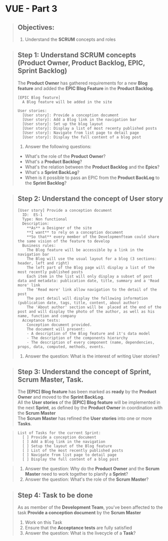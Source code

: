 # VUE - Part 3
> ## Objectives:
> 
> 1. Understand the **SCRUM** concepts and roles

> ## Step 1: Understand SCRUM concepts (Product Owner, Product Backlog, EPIC, Sprint Backlog)
>
> The **Product Owner** has gathered requirements for a new **Blog feature** and added the **EPIC Blog Feature** in the **Product Backlog**.
>
>     [EPIC Blog feature]
>       A Blog feature will be added in the site  
>
>     User stories:
>       [User story]: Provide a conception document  
>       [User story]: Add a Blog link in the navigation bar    
>       [User story]: Set up the blog layout  
>       [User story]: Display a list of most recenty published posts    
>       [User story]: Navigate from list page to detail page
>       [User story]: Display the full content of a blog post  
>
> 1. Answer the following questions:  
>   - What's the role of the **Product Owner**?
>   - What's a **Product Backlog**?
>   - What's the relation between the **Product Backlog** and the **Epics**?
>   - What's a **Sprint BackLog**?
>   - When is it possible to pass an EPIC from the **Product BackLog** to the **Sprint Backlog**?

> ## Step 2: Understand the concept of **User story** 
> 
>     [User story] Provide a conception document
>       ID:  ES-1 
>       Type: Non functional     
>       Description:      
>         **As** a Designer of the site    
>         **I want** to rely on a conception document    
>         **So that** every member of the Developmenfteam could share the same vision of the feature to develop
>       Business rules:  
>         The Blog feature will be accessible by a link in the navigation bar
>         The Blog will use the usual layout for a blog (3 sections: header, left and right)    
>         The left part of the Blog page will display a list of the most recently published posts   
>         Each item in the list will only display a subset of post data and metadata: publication date, title, summary and a 'Read more' link
>         The 'Read more' link allow navigation to the detail of the post 
>         The post detail will display the following information (publication date, tags, title, content, about author)
>         The 'About author' section will be  placed at the end of the post and will display the photo of the author, as well as his name, function and company
>       Acceptance tests:  
>         Conception document provided. 
>         The document will present:
>         - A description of the Blog feature and it's data model
>         - The description of the components hierarchy
>         - The description of every component (name, dependencies, props, data, computed, methods, events.    
>  1. Answer the question: What is the interest of writing User stories?

> ## Step 3: Understand the concept of Sprint, Scrum Master, Task.
> 
> The **[EPIC] Blog feature** has been marked as **ready** by the **Product Owner** and moved to the **Sprint BackLog**.   
> All the **User stories** of the **[EPIC] Blog feature** will be implemented in the next **Sprint**, as defined by the **Product Owner** in coordination with the **Scrum Master**  
> The **Scrum Master** has refined the **User stories** into one or more **Tasks**. 

>     List of Tasks for the current Sprint:  
>       [ ] Provide a conception document
>       [ ] Add a Blog link in the navigation  
>       [ ] Setup the layout of the Blog feature   
>       [ ] List of the most recently published posts  
>       [ ] Navigate from list page to detail page 
>       [ ] Display the full content of a blog post  

> 1. Answer the question: Why do the **Product Owner** and the **Scrum Master** need to work together to planify a **Sprint**?
> 2. Answer the question: What's the role of the **Scrum Master**?

> ## Step 4: Task to be done
>    
> As as member of the **Development Team**, you've been affected to the task **Provide a conception document** by the **Scrum Master**  
> 1. Work on this Task
> 2. Ensure that the **Acceptance tests**  are fully satisfied
> 3. Answer the question: What is the livecycle of a **Task**?



